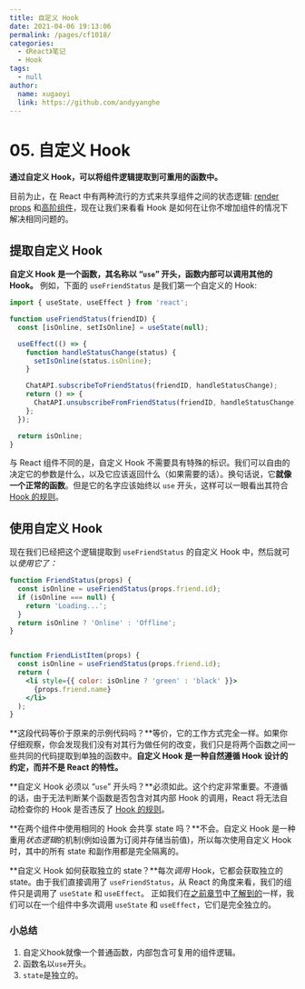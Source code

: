 ```yaml
---
title: 自定义 Hook
date: 2021-04-06 19:13:06
permalink: /pages/cf1018/
categories: 
  - 《React》笔记
  - Hook
tags: 
  - null
author: 
  name: xugaoyi
  link: https://github.com/andyyanghe
---
```

# 05. 自定义 Hook

**通过自定义 Hook，可以将组件逻辑提取到可重用的函数中。**

目前为止，在 React 中有两种流行的方式来共享组件之间的状态逻辑: [render props](https://zh-hans.reactjs.org/docs/render-props.html) 和[高阶组件](https://zh-hans.reactjs.org/docs/higher-order-components.html)，现在让我们来看看 Hook 是如何在让你不增加组件的情况下解决相同问题的。



## 提取自定义 Hook

**自定义 Hook 是一个函数，其名称以 “`use`” 开头，函数内部可以调用其他的 Hook。** 例如，下面的 `useFriendStatus` 是我们第一个自定义的 Hook:

```jsx
import { useState, useEffect } from 'react';

function useFriendStatus(friendID) {
  const [isOnline, setIsOnline] = useState(null);

  useEffect(() => {
    function handleStatusChange(status) {
      setIsOnline(status.isOnline);
    }

    ChatAPI.subscribeToFriendStatus(friendID, handleStatusChange);
    return () => {
      ChatAPI.unsubscribeFromFriendStatus(friendID, handleStatusChange);
    };
  });

  return isOnline;
}
```

与 React 组件不同的是，自定义 Hook 不需要具有特殊的标识。我们可以自由的决定它的参数是什么，以及它应该返回什么（如果需要的话）。换句话说，它**就像一个正常的函数**。但是它的名字应该始终以 `use` 开头，这样可以一眼看出其符合 [Hook 的规则](https://zh-hans.reactjs.org/docs/hooks-rules.html)。



## 使用自定义 Hook

现在我们已经把这个逻辑提取到 `useFriendStatus` 的自定义 Hook 中，然后就可以*使用它了：*

```jsx
function FriendStatus(props) {
  const isOnline = useFriendStatus(props.friend.id);
  if (isOnline === null) {
    return 'Loading...';
  }
  return isOnline ? 'Online' : 'Offline';
}
```



```jsx

function FriendListItem(props) {
  const isOnline = useFriendStatus(props.friend.id);
  return (
    <li style={{ color: isOnline ? 'green' : 'black' }}>
      {props.friend.name}
    </li>
  );
}
```

**这段代码等价于原来的示例代码吗？**等价，它的工作方式完全一样。如果你仔细观察，你会发现我们没有对其行为做任何的改变，我们只是将两个函数之间一些共同的代码提取到单独的函数中。**自定义 Hook 是一种自然遵循 Hook 设计的约定，而并不是 React 的特性。**

**自定义 Hook 必须以 “`use`” 开头吗？**必须如此。这个约定非常重要。不遵循的话，由于无法判断某个函数是否包含对其内部 Hook 的调用，React 将无法自动检查你的 Hook 是否违反了 [Hook 的规则](https://zh-hans.reactjs.org/docs/hooks-rules.html)。

**在两个组件中使用相同的 Hook 会共享 state 吗？**不会。自定义 Hook 是一种重用*状态逻辑*的机制(例如设置为订阅并存储当前值)，所以每次使用自定义 Hook 时，其中的所有 state 和副作用都是完全隔离的。

**自定义 Hook 如何获取独立的 state？**每次*调用* Hook，它都会获取独立的 state。由于我们直接调用了 `useFriendStatus`，从 React 的角度来看，我们的组件只是调用了 `useState` 和 `useEffect`。 正如我们在[之前章节](https://zh-hans.reactjs.org/docs/hooks-effect.html#tip-use-multiple-effects-to-separate-concerns)中[了解到的](https://zh-hans.reactjs.org/docs/hooks-state.html#tip-using-multiple-state-variables)一样，我们可以在一个组件中多次调用 `useState` 和 `useEffect`，它们是完全独立的。

### 

### 小总结

1. 自定义hook就像一个普通函数，内部包含可复用的组件逻辑。
2. 函数名以`use`开头。
3. `state`是独立的。



